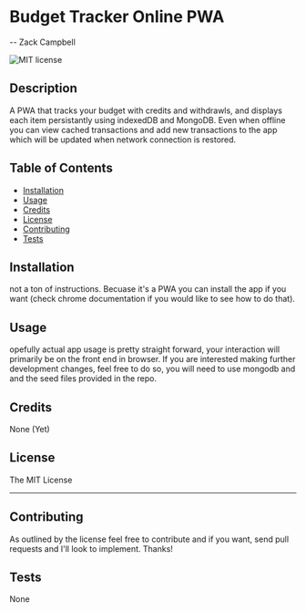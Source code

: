 # Budget Tracker Online PWA
  -- Zack Campbell
  
  ![MIT license](https://img.shields.io/badge/license-MIT-blue)

  ## Description
  A PWA that tracks your budget with credits and withdrawls, and displays each item persistantly using indexedDB and MongoDB. Even when offline you can view cached transactions and add new transactions to the app which will be updated when network connection is restored.
  
  ## Table of Contents 
  - [Installation](#installation)
  - [Usage](#usage)
  - [Credits](#credits)
  - [License](#license)
  - [Contributing](#contributing)
  - [Tests](#tests)
  
  ## Installation
  not a ton of instructions. Becuase it's a PWA you can install the app if you want (check chrome documentation if you would like to see how to do that).
  ## Usage
  opefully actual app usage is pretty straight forward, your interaction will primarily be on the front end in browser. If you are interested making further development changes, feel free to do so, you will need to use mongodb and and the seed files provided in the repo.
  ## Credits
  None (Yet)
  ## License
 The MIT License

  ---
  
  ## Contributing
  As outlined by the license feel free to contribute and if you want, send pull requests and I'll look to implement. Thanks!
  ## Tests
  None